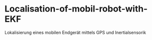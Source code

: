 # Localisation-of-mobil-robot-with-EKF
Lokalisierung eines mobilen Endgerät mittels GPS und Inertialsensorik
